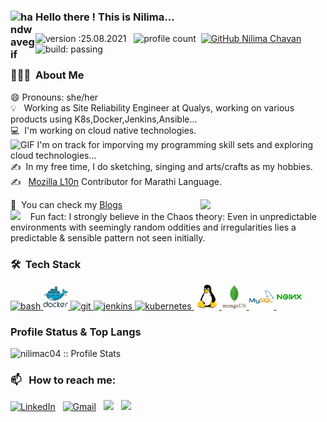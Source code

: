 ### <img alt="handwavegif" src="https://user-images.githubusercontent.com/39513876/112366216-8cfe7400-8cfe-11eb-8116-7d3dbae20e97.gif" width='40' align="left"/> Hello there ! This is Nilima...

![version :25.08.2021](https://img.shields.io/badge/version-25.03.2021-informational) &nbsp;
![profile count](https://komarev.com/ghpvc/?username=nilimac04&color=red)&nbsp;
[![GitHub Nilima Chavan](https://img.shields.io/github/followers/nilimac04?label=follow&style=social)](https://github.com/nilimac04)&nbsp;
![build: passing](https://img.shields.io/badge/build-passing-success)

### 👨🏻‍💻 &nbsp;About Me

😄 Pronouns: she/her \
💡 &nbsp; Working as Site Reliability Engineer at Qualys, working on various products using K8s,Docker,Jenkins,Ansible... \
💻 &nbsp;I'm working on cloud native technologies.\
<img alt="GIF" src="https://github.com/TheDudeThatCode/TheDudeThatCode/blob/master/Assets/Developer.gif" width="25" />&nbsp;I'm on track for imporving my programming skill sets and exploring cloud technologies...\
✍️ &nbsp;In my free time, I do sketching, singing and arts/crafts as my hobbies.\
✍️ &nbsp; [Mozilla L10n](https://pontoon.mozilla.org/contributors/5_tP30mYyr--BvF_jG_ttwGLPxU/) Contributor for Marathi Language.

📄 &nbsp;You can check my [Blogs](https://sanchitac067.wordpress.com/)
<img align='right' src='https://octodex.github.com/images/hula_loop_octodex03.gif' width='200"'> \
<img src="https://github.com/SP-XD/SP-XD/blob/main/images/lightning.gif?raw=true" width="12" />&nbsp;&nbsp;&nbsp;&nbsp;Fun fact: I strongly believe in the Chaos theory: Even in unpredictable environments with seemingly random oddities and irregularities lies a predictable & sensible pattern not seen initially.

### 🛠 &nbsp;Tech Stack

<p align="left"> <a href="https://www.gnu.org/software/bash/" target="_blank"> <img src="https://www.vectorlogo.zone/logos/gnu_bash/gnu_bash-icon.svg" alt="bash" width="40" height="40"/> </a> <a href="https://www.docker.com/" target="_blank"> <img src="https://raw.githubusercontent.com/devicons/devicon/master/icons/docker/docker-original-wordmark.svg" alt="docker" width="40" height="40"/> </a> <a href="https://git-scm.com/" target="_blank"> <img src="https://www.vectorlogo.zone/logos/git-scm/git-scm-icon.svg" alt="git" width="40" height="40"/> </a> <a href="https://www.jenkins.io" target="_blank"> <img src="https://www.vectorlogo.zone/logos/jenkins/jenkins-icon.svg" alt="jenkins" width="40" height="40"/> </a> <a href="https://kubernetes.io" target="_blank"> <img src="https://www.vectorlogo.zone/logos/kubernetes/kubernetes-icon.svg" alt="kubernetes" width="40" height="40"/> </a> <a href="https://www.linux.org/" target="_blank"> <img src="https://raw.githubusercontent.com/devicons/devicon/master/icons/linux/linux-original.svg" alt="linux" width="40" height="40"/> </a> <a href="https://www.mongodb.com/" target="_blank"> <img src="https://raw.githubusercontent.com/devicons/devicon/master/icons/mongodb/mongodb-original-wordmark.svg" alt="mongodb" width="40" height="40"/> </a> <a href="https://www.mysql.com/" target="_blank"> <img src="https://raw.githubusercontent.com/devicons/devicon/master/icons/mysql/mysql-original-wordmark.svg" alt="mysql" width="40" height="40"/> </a> <a href="https://www.nginx.com" target="_blank"> <img src="https://raw.githubusercontent.com/devicons/devicon/master/icons/nginx/nginx-original.svg" alt="nginx" width="40" height="40"/> </a> </p>

### Profile Status & Top Langs

<img src="https://github-readme-stats.vercel.app/api?username=nilimac04&show_icons=true&theme=synthwave" alt="nilimac04 :: Profile Stats" />

### 📫 &nbsp; How to reach me:

<a href="https://www.linkedin.com/in/nilima-chavan/"><img alt="LinkedIn" src="https://img.shields.io/badge/linkedin%20-%230077B5.svg?&style=flat&logo=linkedin&logoColor=white"/></a> &nbsp;
<a href="mailto:sanchitac067@gmail.com"><img alt="Gmail" src="https://img.shields.io/badge/Gmail-D14836?style=flat&logo=gmail&logoColor=white" /></a> &nbsp;
<a href="https://instagram.com/_sanchita"><img src="https://img.shields.io/badge/-@__sanchita-E4405F?style=flat&logo=Instagram&logoColor=white"/></a> &nbsp;
<a href="https://twitter.com/NilimaC04"><img src="https://img.shields.io/badge/-twitter-05122A?style=flat&logo=twitter"/></a> &nbsp;

